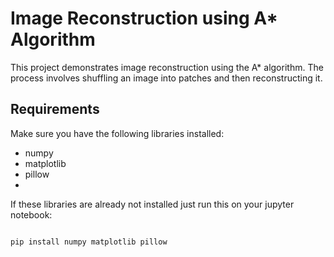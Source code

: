 # Image Reconstruction using A* Algorithm

This project demonstrates image reconstruction using the A* algorithm. The process involves shuffling an image into patches and then reconstructing it.

## Requirements

Make sure you have the following libraries installed:
- numpy
- matplotlib
- pillow
- 
If these libraries are already not installed just run this on your jupyter notebook:

```python

pip install numpy matplotlib pillow


